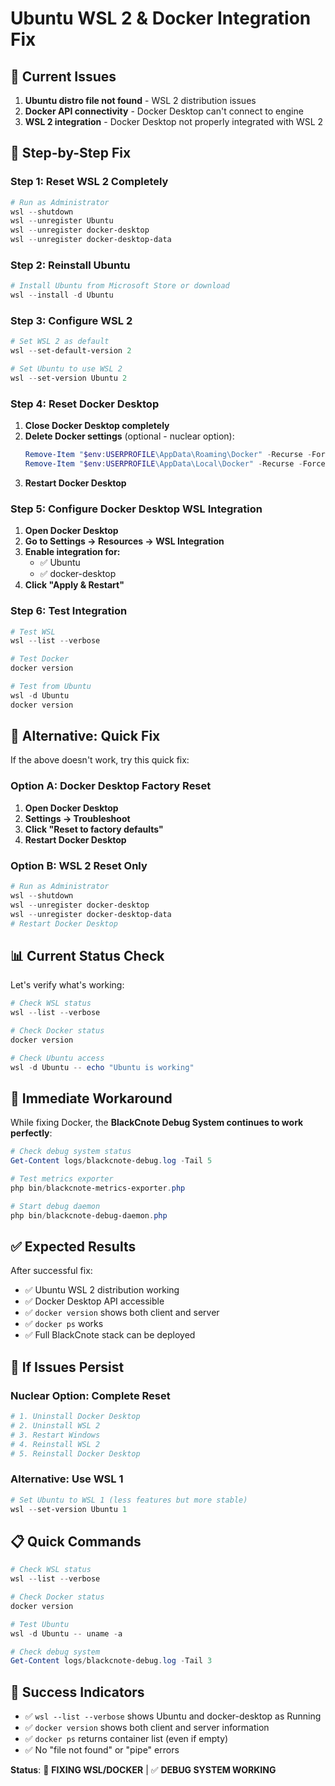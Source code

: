 # Ubuntu WSL 2 & Docker Integration Fix

## 🚨 **Current Issues**
1. **Ubuntu distro file not found** - WSL 2 distribution issues
2. **Docker API connectivity** - Docker Desktop can't connect to engine
3. **WSL 2 integration** - Docker Desktop not properly integrated with WSL 2

## 🔧 **Step-by-Step Fix**

### **Step 1: Reset WSL 2 Completely**

```powershell
# Run as Administrator
wsl --shutdown
wsl --unregister Ubuntu
wsl --unregister docker-desktop
wsl --unregister docker-desktop-data
```

### **Step 2: Reinstall Ubuntu**

```powershell
# Install Ubuntu from Microsoft Store or download
wsl --install -d Ubuntu
```

### **Step 3: Configure WSL 2**

```powershell
# Set WSL 2 as default
wsl --set-default-version 2

# Set Ubuntu to use WSL 2
wsl --set-version Ubuntu 2
```

### **Step 4: Reset Docker Desktop**

1. **Close Docker Desktop completely**
2. **Delete Docker settings** (optional - nuclear option):
   ```powershell
   Remove-Item "$env:USERPROFILE\AppData\Roaming\Docker" -Recurse -Force
   Remove-Item "$env:USERPROFILE\AppData\Local\Docker" -Recurse -Force
   ```
3. **Restart Docker Desktop**

### **Step 5: Configure Docker Desktop WSL Integration**

1. **Open Docker Desktop**
2. **Go to Settings → Resources → WSL Integration**
3. **Enable integration for:**
   - ✅ Ubuntu
   - ✅ docker-desktop
4. **Click "Apply & Restart"**

### **Step 6: Test Integration**

```powershell
# Test WSL
wsl --list --verbose

# Test Docker
docker version

# Test from Ubuntu
wsl -d Ubuntu
docker version
```

## 🚀 **Alternative: Quick Fix**

If the above doesn't work, try this quick fix:

### **Option A: Docker Desktop Factory Reset**

1. **Open Docker Desktop**
2. **Settings → Troubleshoot**
3. **Click "Reset to factory defaults"**
4. **Restart Docker Desktop**

### **Option B: WSL 2 Reset Only**

```powershell
# Run as Administrator
wsl --shutdown
wsl --unregister docker-desktop
wsl --unregister docker-desktop-data
# Restart Docker Desktop
```

## 📊 **Current Status Check**

Let's verify what's working:

```powershell
# Check WSL status
wsl --list --verbose

# Check Docker status
docker version

# Check Ubuntu access
wsl -d Ubuntu -- echo "Ubuntu is working"
```

## 🎯 **Immediate Workaround**

While fixing Docker, the **BlackCnote Debug System continues to work perfectly**:

```powershell
# Check debug system status
Get-Content logs/blackcnote-debug.log -Tail 5

# Test metrics exporter
php bin/blackcnote-metrics-exporter.php

# Start debug daemon
php bin/blackcnote-debug-daemon.php
```

## ✅ **Expected Results**

After successful fix:
- ✅ Ubuntu WSL 2 distribution working
- ✅ Docker Desktop API accessible
- ✅ `docker version` shows both client and server
- ✅ `docker ps` works
- ✅ Full BlackCnote stack can be deployed

## 🚨 **If Issues Persist**

### **Nuclear Option: Complete Reset**

```powershell
# 1. Uninstall Docker Desktop
# 2. Uninstall WSL 2
# 3. Restart Windows
# 4. Reinstall WSL 2
# 5. Reinstall Docker Desktop
```

### **Alternative: Use WSL 1**

```powershell
# Set Ubuntu to WSL 1 (less features but more stable)
wsl --set-version Ubuntu 1
```

## 📋 **Quick Commands**

```powershell
# Check WSL status
wsl --list --verbose

# Check Docker status
docker version

# Test Ubuntu
wsl -d Ubuntu -- uname -a

# Check debug system
Get-Content logs/blackcnote-debug.log -Tail 3
```

## 🎉 **Success Indicators**

- ✅ `wsl --list --verbose` shows Ubuntu and docker-desktop as Running
- ✅ `docker version` shows both client and server information
- ✅ `docker ps` returns container list (even if empty)
- ✅ No "file not found" or "pipe" errors

**Status**: 🔧 **FIXING WSL/DOCKER** | ✅ **DEBUG SYSTEM WORKING** 